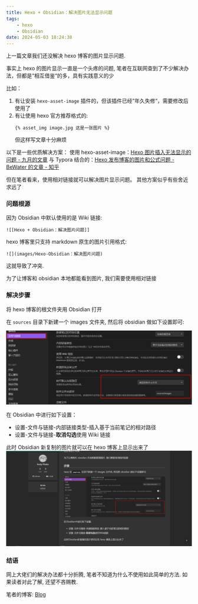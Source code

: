 ```yaml
---
title: Hexo + Obsidian：解决图片无法显示问题
tags:
    - hexo
    - Obsidian
date: 2024-05-03 18:24:38
---
```


上一篇文章我们还没解决 hexo 博客的图片显示问题.

事实上 hexo 的图片显示一直是一个头疼的问题,
笔者在互联网查到了不少解决办法，但都是“相互借鉴“的多，具有实践意义的少

<!-- more -->

比如：

1.  有让安装 `hexo-asset-image` 插件的，但该插件已经”年久失修“，需要修改后使用了
2.  有让使用 hexo 官方推荐格式的:
    ```
    {% asset_img image.jpg 这是一张图片 %}
    ```
    但这样写文章十分麻烦

以下是一些优质解决方案：
使用 hexo-asset-image：[Hexo 图片插入无法显示的问题 - 九月的文章](https://zhuanlan.zhihu.com/p/542101567)
与 Typora 结合的：[Hexo 发布博客的图片和公式问题 - BeWater 的文章 - 知乎](https://zhuanlan.zhihu.com/p/476601594)

但在笔者看来，使用相对链接就可以解决图片显示问题。
其他方案似乎有些舍近求远了

### 问题根源

因为 Obsidian 中默认使用的是 Wiki 链接:

```
![[Hexo + Obsidian：解决图片问题]]
```

hexo 博客里只支持 markdown 原生的图片引用格式:

```
![](images/Hexo-Obsidian：解决图片问题)
```

这就导致了冲突.

为了让博客和 obsidian 本地都能看到图片, 我们需要使用相对链接

### 解决步骤

将 hexo 博客的根文件夹用 Obsidian 打开

在 `sources` 目录下新建一个 images 文件夹, 然后将 obsidian 做如下设置即可:

![](../images/Hexo-Obsidian：解决图片问题-1.png)

在 Obsidian 中进行如下设置：

-   设置-文件与链接-内部链接类型-插入基于当前笔记的相对路径
-   设置-文件与链接-**取消勾选**使用 Wiki 链接

此时 Obsidian 新复制的图片就可以在 hexo 博客上显示出来了
![](../images/Hexo-Obsidian：解决图片无法显示问题-1.png)

### 结语

网上大佬们的解决办法都十分折腾,
笔者不知道为什么不使用如此简单的方法.
如果读者对此了解, 还望不吝赐教.

笔者的博客: [Blog](https://phakeandy.github.io/)
